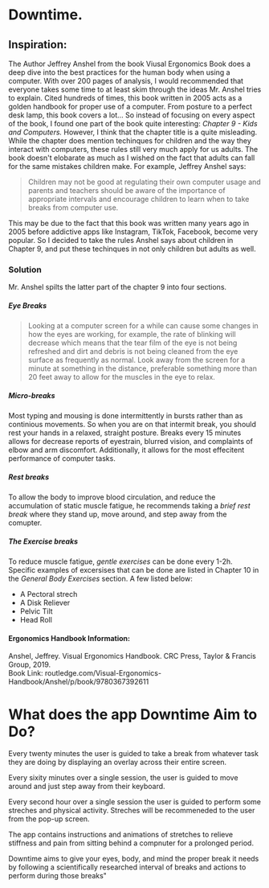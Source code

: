 # Downtime.

## Inspiration:

The Author Jeffrey Anshel from the book Viusal Ergonomics Book does a deep dive into the best practices for the human body when using a computer.
With over 200 pages of analysis, I would recommended that everyone takes some time to at least skim through the ideas Mr. Anshel tries to explain. Cited hundreds of times, this book written in 2005 acts as a golden handbook for proper use of a computer. From posture to a perfect desk lamp, this book covers a lot... So instead of focusing on every aspect of the book, I found one part of the book quite interesting: *Chapter 9 - Kids and Computers.*  However, I think that the chapter title is a quite misleading. While the chapter does mention techinques for children and the way they interact with computers, these rules still very much apply for us adults. The book doesn't elobarate as much as I wished on the fact that adults can fall for the same mistakes children make. For example, Jeffrey Anshel says:
> Children may not be good at regulating their own computer usage
and parents and teachers should be aware of the importance of appropriate
intervals and encourage children to learn when to take breaks from computer
use.

This may be due to the fact that this book was written many years ago in 2005 before addictive apps like Instagram, TikTok, Facebook, become very popular. So I decided to take the rules Anshel says about children in Chapter 9, and put these techinques in not only children but adults as well.
### Solution

Mr. Anshel spilts the latter part of the chapter 9 into four sections.

##### Eye Breaks
> Looking at a computer screen for a while can cause
some changes in how the eyes are working, for example, the rate of
blinking will decrease which means that the tear film of the eye is
not being refreshed and dirt and debris is not being cleaned from
the eye surface as frequently as normal.
Look away from the screen for a minute at something in the distance, preferable something more than 20 feet away to allow for the muscles in the eye to relax.

##### Micro-breaks
Most typing and mousing is done intermittently in bursts rather than as continious movements.
So when you are on that intermit break, you should rest your hands in a relaxed, straight posture. Breaks every 15 minutes allows for decrease reports of eyestrain, blurred vision, and complaints of elbow and arm discomfort. Additionally, it allows for the most effecitent performance of computer tasks.

##### Rest breaks
To allow the body to improve blood circulation, and reduce the accumulation of static muscle fatigue, he recommends taking a *brief rest break* where they stand up, move around, and step away from the comupter. 

##### The Exercise breaks
To reduce muscle fatigue, *gentle exercises* can be done every 1-2h. Specific examples of excersises that can be done are listed in Chapter 10 in the *General Body Exercises* section.
A few listed below:
- A Pectoral strech
- A Disk Reliever
- Pelvic Tilt
- Head Roll

#### Ergonomics Handbook Information:
Anshel, Jeffrey. Visual Ergonomics Handbook. CRC Press, Taylor &amp; Francis Group, 2019.<br />
Book Link: routledge.com/Visual-Ergonomics-Handbook/Anshel/p/book/9780367392611

# What does the app Downtime Aim to Do?

Every twenty minutes the user is guided to take a break from whatever task they are doing by displaying an overlay across their entire screen. 

Every sixity minutes over a single session, the user is guided to move around and just step away from their keyboard.

Every second hour over a single session the user is guided to perform some streches and physical activity. Streches will be recommeneded to the user from the pop-up screen.

The app contains instructions and animations of stretches to relieve stiffness and pain from sitting behind a compnuter for a prolonged period.


Downtime aims to give your eyes, body, and mind the proper break it needs by following a scientifically researched interval of breaks and actions to perform during those breaks"



